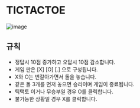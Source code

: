 # TICTACTOE


![image](https://github.com/user-attachments/assets/0189f0d0-06c0-480f-93fa-703986f4e140)

## 규칙

- 정답시 10점 증가하고 오답시 10점 감소합니다.
- 게임 판은 [X] [O] [.] 으로 구성됩니다.
- X와 O는 번갈아가면서 돌을 놓습니다.
- 같은 돌 3개를 먼저 놓으면 승리이며 게임이 종료됩니다.
- 틱택토 이거나 무승부일 경우 O를 클릭합니다.
- 불가능한 상황일 경우 X를 클릭합니다.
